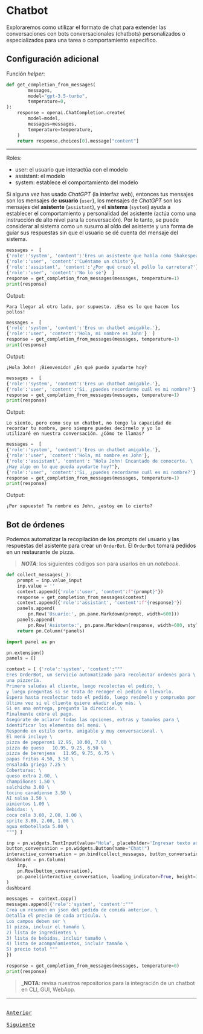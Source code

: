 # Chatbot

Exploraremos como utilizar el formato de chat para extender las conversaciones con bots conversacionales (chatbots) personalizados o especializados para una tarea o comportamiento específico.

## Configuración adicional

Función _helper_:
```python
def get_completion_from_messages(
        messages,
        model="gpt-3.5-turbo",
        temperature=0,
):
    response = openai.ChatCompletion.create(
        model=model,
        messages=messages,
        temperature=temperature,
    )
    return response.choices[0].message["content"]
```

---

Roles:
- user: el usuario que interactúa con el modelo
- assistant: el modelo
- system: establece el comportamiento del modelo

Si alguna vez has usado _ChatGPT_ (la interfaz web), entonces tus mensajes son los mensajes de **usuario** (`user`), los mensajes de _ChatGPT_ son los mensajes del **asistente** (`assistant`), y el **sistema** (`system`) ayuda a establecer el comportamiento y personalidad del asistente (actúa como una instrucción de alto nivel para la conversación). Por lo tanto, se puede considerar al sistema como un susurro al oído del asistente y una forma de guiar sus respuestas sin que el usuario se dé cuenta del mensaje del sistema.

```python
messages =  [  
{'role':'system', 'content':'Eres un asistente que habla como Shakespeare.'},    
{'role':'user', 'content':'Cuéntame un chiste'},   
{'role':'assistant', 'content':'¿Por qué cruzó el pollo la carretera?'},   
{'role':'user', 'content':'No lo sé'}  ]
response = get_completion_from_messages(messages, temperature=1)
print(response)
```

Output:
```
Para llegar al otro lado, por supuesto. ¡Eso es lo que hacen los pollos!
```

```python
messages =  [  
{'role':'system', 'content':'Eres un chatbot amigable.'},    
{'role':'user', 'content':'Hola, mi nombre es John'}  ]
response = get_completion_from_messages(messages, temperature=1)
print(response)
```

Output:
```
¡Hola John! ¡Bienvenido! ¿En qué puedo ayudarte hoy?
```

```python
messages =  [  
{'role':'system', 'content':'Eres un chatbot amigable.'},    
{'role':'user', 'content':'Si, ¿puedes recordarme cuál es mi nombre?'}  ]
response = get_completion_from_messages(messages, temperature=1)
print(response)
```

Output:
```
Lo siento, pero como soy un chatbot, no tengo la capacidad de
recordar tu nombre, pero siempre puedes decírmelo y yo lo
utilizaré en nuestra conversación. ¿Cómo te llamas?
```

```python
messages =  [  
{'role':'system', 'content':'Eres un chatbot amigable.'},    
{'role':'user', 'content':'Hola, mi nombre es John'},
{'role':'assistant', 'content': "Hola John! Encantado de conocerte. \
¿Hay algo en lo que pueda ayudarte hoy?"},
{'role':'user', 'content':'Si, ¿puedes recordarme cuál es mi nombre?'}  ]
response = get_completion_from_messages(messages, temperature=1)
print(response)
```

Output:
```
¡Por supuesto! Tu nombre es John, ¿estoy en lo cierto?
```

## Bot de órdenes

Podemos automatizar la recopilación de los _prompts_ del usuario y las respuestas del asistente para crear un `OrderBot`. El `OrderBot` tomará pedidos en un restaurante de pizza.

> _**NOTA**_: los siguientes códigos son para usarlos en un _notebook_.

```python
def collect_messages(_):
    prompt = inp.value_input
    inp.value = ''
    context.append({'role':'user', 'content':f"{prompt}"})
    response = get_completion_from_messages(context) 
    context.append({'role':'assistant', 'content':f"{response}"})
    panels.append(
        pn.Row('Usuario:', pn.pane.Markdown(prompt, width=600)))
    panels.append(
        pn.Row('Asistente:', pn.pane.Markdown(response, width=600, style={'background-color': '#F6F6F6'})))
    return pn.Column(*panels)
```

```python
import panel as pn

pn.extension()
panels = [] 

context = [ {'role':'system', 'content':"""
Eres OrderBot, un servicio automatizado para recolectar ordenes para \
una pizzería.
Primero saludas al cliente, luego recolectas el pedido, \
y luego preguntas si se trata de recoger el pedido o llevarlo.
Espera hasta recolectar todo el pedido, luego resúmelo y comprueba por \
última vez si el cliente quiere añadir algo más. \ 
Si es una entrega, pregunta la dirección. \
Finalmente cobra el pago.
Asegúrate de aclarar todas las opciones, extras y tamaños para \
identificar los elementos del menú. \
Responde en estilo corto, amigable y muy conversacional. \
El menú incluye \
pizza de pepperoni 12.95, 10.00, 7.00 \
pizza de queso   10.95, 9.25, 6.50 \
pizza de berenjena   11.95, 9.75, 6.75 \
papas fritas 4.50, 3.50 \
ensalada griega 7.25 \
Coberturas: \
queso extra 2.00, \
champiñones 1.50 \
salchicha 3.00 \
tocino canadiense 3.50 \
AI salsa 1.50 \
pimientos 1.00 \
Bebidas: \
coca cola 3.00, 2.00, 1.00 \
sprite 3.00, 2.00, 1.00 \
agua embotellada 5.00 \
"""} ]

inp = pn.widgets.TextInput(value="Hola", placeholder='Ingresar texto aquí...')
button_conversation = pn.widgets.Button(name="Chat!")
interactive_conversation = pn.bind(collect_messages, button_conversation)
dashboard = pn.Column(
    inp,
    pn.Row(button_conversation),
    pn.panel(interactive_conversation, loading_indicator=True, height=300),
)
dashboard
```

```python
messages =  context.copy()
messages.append({'role':'system', 'content':"""
Crea un resumen en json del pedido de comida anterior. \
Detalla el precio de cada artículo. \
Los campos deben ser \
1) pizza, incluir el tamaño \
2) lista de ingredientes \
3) lista de bebidas, incluir tamaño \
4) lista de acompañamientos, incluir tamaño \
5) precio total """
})

response = get_completion_from_messages(messages, temperature=0)
print(response)
```

> _**NOTA**: revisa nuestros repositorios para la integración de un chatbot en CLI, GUI, WebApp.

---

[<kbd> <br> Anterior <br> </kbd>][anterior]
[<kbd> <br> Siguiente <br> </kbd>][siguiente]

[anterior]: 07-expandir.md
[siguiente]: 09-conclusion.md
